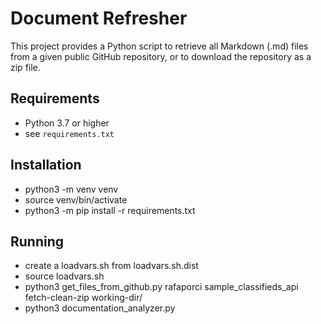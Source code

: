 # Document Refresher

This project provides a Python script to retrieve all Markdown (.md) files from a given public GitHub repository, or to download the repository as a zip file.

## Requirements

- Python 3.7 or higher
- see `requirements.txt`

## Installation

- python3 -m venv venv 
- source venv/bin/activate    
- python3 -m pip install -r requirements.txt

## Running 

- create a loadvars.sh from loadvars.sh.dist
- source loadvars.sh
- python3 get_files_from_github.py rafaporci sample_classifieds_api fetch-clean-zip working-dir/
- python3 documentation_analyzer.py


